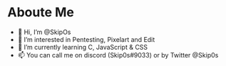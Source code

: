 # Aboute Me
	
- 👋 Hi, I’m @SkipOs
- 👀 I’m interested in Pentesting, Pixelart and Edit
- 🌱 I’m currently learning C, JavaScript & CSS
- 📫 You can call me on discord (Skip0s#9033) or by Twitter @Skip0s
